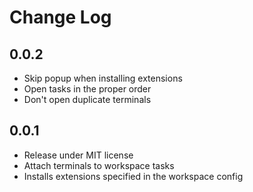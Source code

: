 # Change Log

## 0.0.2

- Skip popup when installing extensions
- Open tasks in the proper order
- Don't open duplicate terminals

## 0.0.1

- Release under MIT license
- Attach terminals to workspace tasks
- Installs extensions specified in the workspace config
